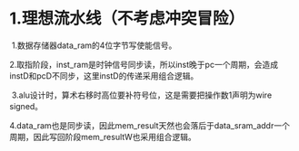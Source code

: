 # 1.理想流水线（不考虑冲突冒险）

​	1.数据存储器data_ram的4位字节写使能信号。

​	2.取指阶段，inst_ram是时钟信号同步读，所以inst晚于pc一个周期，会造成instD和pcD不同步，这里instD的传递采用组合逻辑。

​	3.alu设计时，算术右移时高位要补符号位，这是需要把操作数1声明为wire signed。

​	4.data_ram也是同步读，因此mem_result天然也会落后于data_sram_addr一个周期，因此写回阶段mem_resultW也采用组合逻辑。